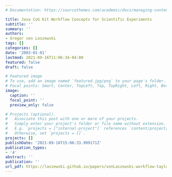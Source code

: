 ```yaml
---
# Documentation: https://sourcethemes.com/academic/docs/managing-content/

title: Java CoG Kit Workflow Concepts for Scientific Experiments
subtitle: ''
summary: ''
authors:
- Gregor von Laszewski
tags: []
categories: []
date: '2003-01-01'
lastmod: 2021-09-16T11:06:34-04:00
featured: false
draft: false

# Featured image
# To use, add an image named `featured.jpg/png` to your page's folder.
# Focal points: Smart, Center, TopLeft, Top, TopRight, Left, Right, BottomLeft, Bottom, BottomRight.
image:
  caption: ''
  focal_point: ''
  preview_only: false

# Projects (optional).
#   Associate this post with one or more of your projects.
#   Simply enter your project's folder or file name without extension.
#   E.g. `projects = ["internal-project"]` references `content/project/deep-learning/index.md`.
#   Otherwise, set `projects = []`.
projects: []
publishDate: '2021-09-16T15:06:33.999171Z'
publication_types:
- '4'
abstract: ''
publication: ''
url_pdf: https://laszewski.github.io/papers/vonLaszewski-workflow-taylor-anl.pdf
---
```

